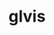 ---
title: "glvis"
layout: cache
categories: [package, develop]
meta: {"compilers": ["gcc@11.4.0", "intel-oneapi-compilers@2025.1.0"], "num_specs": 42, "num_specs_by_stack": {"e4s": 27, "e4s-oneapi": 15, "root": 42}, "oss": ["ubuntu22.04"], "platforms": ["linux"], "stacks": ["e4s", "e4s-oneapi", "root"], "targets": ["x86_64_v3"], "versions": ["4.2"]}
spec_details: [{"compiler": "gcc@11.4.0", "hash": "2rdyzevdgqjhcohi2d7e4cg4jf62fpb7", "os": "ubuntu22.04", "platform": "linux", "size": "-", "stacks": ["e4s", "root"], "target": "x86_64_v3", "variants": ["build_system=makefile", "+fonts", "screenshots=png"], "versions": ["4.2"]}, {"compiler": "gcc@11.4.0", "hash": "3lvsztv6kzxby7lxmag3dfbxw2ao3zn4", "os": "ubuntu22.04", "platform": "linux", "size": "-", "stacks": ["e4s", "root"], "target": "x86_64_v3", "variants": ["build_system=makefile", "+fonts", "screenshots=png"], "versions": ["4.2"]}, {"compiler": "gcc@11.4.0", "hash": "4snjyzygjv6iflge4nvd6qbvmdzd3m7w", "os": "ubuntu22.04", "platform": "linux", "size": "-", "stacks": ["e4s", "root"], "target": "x86_64_v3", "variants": ["build_system=makefile", "+fonts", "screenshots=png"], "versions": ["4.2"]}, {"compiler": "gcc@11.4.0", "hash": "4zd6p5v2rkpwhkgrr3dzxwgacrflfk4z", "os": "ubuntu22.04", "platform": "linux", "size": "-", "stacks": ["e4s", "root"], "target": "x86_64_v3", "variants": ["build_system=makefile", "+fonts", "screenshots=png"], "versions": ["4.2"]}, {"compiler": "gcc@11.4.0", "hash": "54iycdpju5bzevkw3guwgvu4xyrcmww7", "os": "ubuntu22.04", "platform": "linux", "size": "-", "stacks": ["e4s", "root"], "target": "x86_64_v3", "variants": ["build_system=makefile", "+fonts", "screenshots=png"], "versions": ["4.2"]}, {"compiler": "gcc@11.4.0", "hash": "5egsxuuri6ltguw6fmvxk6r7unnzpxi5", "os": "ubuntu22.04", "platform": "linux", "size": "-", "stacks": ["e4s", "root"], "target": "x86_64_v3", "variants": ["build_system=makefile", "+fonts", "screenshots=png"], "versions": ["4.2"]}, {"compiler": "gcc@11.4.0", "hash": "7dr5wdm5rmgtvvpfffhsfnzp52k5lx2y", "os": "ubuntu22.04", "platform": "linux", "size": "-", "stacks": ["e4s", "root"], "target": "x86_64_v3", "variants": ["build_system=makefile", "+fonts", "screenshots=png"], "versions": ["4.2"]}, {"compiler": "gcc@11.4.0", "hash": "7jnfwzd2wrxzzzdeud7kd6j55fdhxybn", "os": "ubuntu22.04", "platform": "linux", "size": "-", "stacks": ["e4s", "root"], "target": "x86_64_v3", "variants": ["build_system=makefile", "+fonts", "screenshots=png"], "versions": ["4.2"]}, {"compiler": "gcc@11.4.0", "hash": "acxqsxr4siyou37limawpya46ls3e3lw", "os": "ubuntu22.04", "platform": "linux", "size": "-", "stacks": ["e4s", "root"], "target": "x86_64_v3", "variants": ["build_system=makefile", "+fonts", "screenshots=png"], "versions": ["4.2"]}, {"compiler": "gcc@11.4.0", "hash": "bmt44uhimstk3nzwzssievzjup3tr6uh", "os": "ubuntu22.04", "platform": "linux", "size": "-", "stacks": ["e4s", "root"], "target": "x86_64_v3", "variants": ["build_system=makefile", "+fonts", "screenshots=png"], "versions": ["4.2"]}, {"compiler": "intel-oneapi-compilers@2025.1.0", "hash": "bnlbychu27ho65zshpax7nkbyxco3rkg", "os": "ubuntu22.04", "platform": "linux", "size": "-", "stacks": ["e4s-oneapi", "root"], "target": "x86_64_v3", "variants": ["build_system=makefile", "+fonts", "screenshots=png"], "versions": ["4.2"]}, {"compiler": "intel-oneapi-compilers@2025.1.0", "hash": "c76qvkdpdj2al6bfy2qug5nvzvbhywyn", "os": "ubuntu22.04", "platform": "linux", "size": "-", "stacks": ["e4s-oneapi", "root"], "target": "x86_64_v3", "variants": ["build_system=makefile", "+fonts", "screenshots=png"], "versions": ["4.2"]}, {"compiler": "gcc@11.4.0", "hash": "c7l7chbukyedhbryg6rqh3mkziivmbjd", "os": "ubuntu22.04", "platform": "linux", "size": "-", "stacks": ["e4s", "root"], "target": "x86_64_v3", "variants": ["build_system=makefile", "+fonts", "screenshots=png"], "versions": ["4.2"]}, {"compiler": "gcc@11.4.0", "hash": "dkzfvhy7lm65wkp76ixunxygr3yeel3z", "os": "ubuntu22.04", "platform": "linux", "size": "-", "stacks": ["e4s", "root"], "target": "x86_64_v3", "variants": ["build_system=makefile", "+fonts", "screenshots=png"], "versions": ["4.2"]}, {"compiler": "gcc@11.4.0", "hash": "ewllnk5lxollynqd7pqr5qj7pq2fdezp", "os": "ubuntu22.04", "platform": "linux", "size": "-", "stacks": ["e4s", "root"], "target": "x86_64_v3", "variants": ["build_system=makefile", "+fonts", "screenshots=png"], "versions": ["4.2"]}, {"compiler": "gcc@11.4.0", "hash": "fk4qfa6cie6ya6u7x6ipksfh6k3scbrw", "os": "ubuntu22.04", "platform": "linux", "size": "-", "stacks": ["e4s", "root"], "target": "x86_64_v3", "variants": ["build_system=makefile", "+fonts", "screenshots=png"], "versions": ["4.2"]}, {"compiler": "gcc@11.4.0", "hash": "g2hmc47n3jpmw6apkq5wbrfxjhr6ohaj", "os": "ubuntu22.04", "platform": "linux", "size": "-", "stacks": ["e4s", "root"], "target": "x86_64_v3", "variants": ["build_system=makefile", "+fonts", "screenshots=png"], "versions": ["4.2"]}, {"compiler": "intel-oneapi-compilers@2025.1.0", "hash": "iacdqsnjzm5il2wamuwz7w42tutllley", "os": "ubuntu22.04", "platform": "linux", "size": "-", "stacks": ["e4s-oneapi", "root"], "target": "x86_64_v3", "variants": ["build_system=makefile", "+fonts", "screenshots=png"], "versions": ["4.2"]}, {"compiler": "gcc@11.4.0", "hash": "j5pqb7u4xv26ljtnmdgusdgwm6m4jcys", "os": "ubuntu22.04", "platform": "linux", "size": "-", "stacks": ["e4s", "root"], "target": "x86_64_v3", "variants": ["build_system=makefile", "+fonts", "screenshots=png"], "versions": ["4.2"]}, {"compiler": "intel-oneapi-compilers@2025.1.0", "hash": "jlebhyuljiujbikws4ss26kx6xspxuxv", "os": "ubuntu22.04", "platform": "linux", "size": "-", "stacks": ["e4s-oneapi", "root"], "target": "x86_64_v3", "variants": ["build_system=makefile", "+fonts", "screenshots=png"], "versions": ["4.2"]}, {"compiler": "gcc@11.4.0", "hash": "kzipk6o3jm2duv53u7rf6iufk7xmjfmk", "os": "ubuntu22.04", "platform": "linux", "size": "-", "stacks": ["e4s", "root"], "target": "x86_64_v3", "variants": ["build_system=makefile", "+fonts", "screenshots=png"], "versions": ["4.2"]}, {"compiler": "intel-oneapi-compilers@2025.1.0", "hash": "ldcfh5k5q57v3aqpauzq5yuojiukmwmw", "os": "ubuntu22.04", "platform": "linux", "size": "-", "stacks": ["e4s-oneapi", "root"], "target": "x86_64_v3", "variants": ["build_system=makefile", "+fonts", "screenshots=png"], "versions": ["4.2"]}, {"compiler": "intel-oneapi-compilers@2025.1.0", "hash": "lfd4kpczokzfexxl3oz3lxrxavm2eiup", "os": "ubuntu22.04", "platform": "linux", "size": "-", "stacks": ["e4s-oneapi", "root"], "target": "x86_64_v3", "variants": ["build_system=makefile", "+fonts", "screenshots=png"], "versions": ["4.2"]}, {"compiler": "gcc@11.4.0", "hash": "m77gua53i4odrhantm7gvlvahuair2gg", "os": "ubuntu22.04", "platform": "linux", "size": "-", "stacks": ["e4s", "root"], "target": "x86_64_v3", "variants": ["build_system=makefile", "+fonts", "screenshots=png"], "versions": ["4.2"]}, {"compiler": "gcc@11.4.0", "hash": "nozmi6vphwsziw7awttaijmzafgwpj7y", "os": "ubuntu22.04", "platform": "linux", "size": "-", "stacks": ["e4s", "root"], "target": "x86_64_v3", "variants": ["build_system=makefile", "+fonts", "screenshots=png"], "versions": ["4.2"]}, {"compiler": "intel-oneapi-compilers@2025.1.0", "hash": "nuuqb7ofazldyzy2nav3owguc4y2tmig", "os": "ubuntu22.04", "platform": "linux", "size": "-", "stacks": ["e4s-oneapi", "root"], "target": "x86_64_v3", "variants": ["build_system=makefile", "+fonts", "screenshots=png"], "versions": ["4.2"]}, {"compiler": "intel-oneapi-compilers@2025.1.0", "hash": "ok5nzbn4cj3f4ekl5cs5w4cfehqnv7m3", "os": "ubuntu22.04", "platform": "linux", "size": "-", "stacks": ["e4s-oneapi", "root"], "target": "x86_64_v3", "variants": ["build_system=makefile", "+fonts", "screenshots=png"], "versions": ["4.2"]}, {"compiler": "intel-oneapi-compilers@2025.1.0", "hash": "qcs7lnalofw3hsf4oifwtdx3ubbbndhy", "os": "ubuntu22.04", "platform": "linux", "size": "-", "stacks": ["e4s-oneapi", "root"], "target": "x86_64_v3", "variants": ["build_system=makefile", "+fonts", "screenshots=png"], "versions": ["4.2"]}, {"compiler": "gcc@11.4.0", "hash": "rc2tsh436v5qwhw7zb2pysvruewt2em6", "os": "ubuntu22.04", "platform": "linux", "size": "-", "stacks": ["e4s", "root"], "target": "x86_64_v3", "variants": ["build_system=makefile", "+fonts", "screenshots=png"], "versions": ["4.2"]}, {"compiler": "gcc@11.4.0", "hash": "rtxt7jtxtpsnxuz7eerr2chwxkwlc74e", "os": "ubuntu22.04", "platform": "linux", "size": "-", "stacks": ["e4s", "root"], "target": "x86_64_v3", "variants": ["build_system=makefile", "+fonts", "screenshots=png"], "versions": ["4.2"]}, {"compiler": "intel-oneapi-compilers@2025.1.0", "hash": "seznfy3yeop7pe3vpc6efqson7lwdg7h", "os": "ubuntu22.04", "platform": "linux", "size": "-", "stacks": ["e4s-oneapi", "root"], "target": "x86_64_v3", "variants": ["build_system=makefile", "+fonts", "screenshots=png"], "versions": ["4.2"]}, {"compiler": "gcc@11.4.0", "hash": "ssc6krvyqt3wuy6ubglyj63eh4e7yjnn", "os": "ubuntu22.04", "platform": "linux", "size": "-", "stacks": ["e4s", "root"], "target": "x86_64_v3", "variants": ["build_system=makefile", "+fonts", "screenshots=png"], "versions": ["4.2"]}, {"compiler": "gcc@11.4.0", "hash": "sy5jyx3hyhvr2n4edjxyto5ti4od5pxv", "os": "ubuntu22.04", "platform": "linux", "size": "-", "stacks": ["e4s", "root"], "target": "x86_64_v3", "variants": ["build_system=makefile", "+fonts", "screenshots=png"], "versions": ["4.2"]}, {"compiler": "gcc@11.4.0", "hash": "tks75ij3eaycmmhenebgbh6twlyzbdeo", "os": "ubuntu22.04", "platform": "linux", "size": "-", "stacks": ["e4s", "root"], "target": "x86_64_v3", "variants": ["build_system=makefile", "+fonts", "screenshots=png"], "versions": ["4.2"]}, {"compiler": "intel-oneapi-compilers@2025.1.0", "hash": "troogs6gwt4652ys6odhwknulttgxnw3", "os": "ubuntu22.04", "platform": "linux", "size": "-", "stacks": ["e4s-oneapi", "root"], "target": "x86_64_v3", "variants": ["build_system=makefile", "+fonts", "screenshots=png"], "versions": ["4.2"]}, {"compiler": "gcc@11.4.0", "hash": "u2w65lvua6ntyqhsijp2i5jwuy5gc5m7", "os": "ubuntu22.04", "platform": "linux", "size": "-", "stacks": ["e4s", "root"], "target": "x86_64_v3", "variants": ["build_system=makefile", "+fonts", "screenshots=png"], "versions": ["4.2"]}, {"compiler": "gcc@11.4.0", "hash": "udit4cizjdevwf6gkwebznwahwdb53kb", "os": "ubuntu22.04", "platform": "linux", "size": "-", "stacks": ["e4s", "root"], "target": "x86_64_v3", "variants": ["build_system=makefile", "+fonts", "screenshots=png"], "versions": ["4.2"]}, {"compiler": "intel-oneapi-compilers@2025.1.0", "hash": "vxgnlxg3usr6s2qg67owbyeldtzu3d7u", "os": "ubuntu22.04", "platform": "linux", "size": "-", "stacks": ["e4s-oneapi", "root"], "target": "x86_64_v3", "variants": ["build_system=makefile", "+fonts", "screenshots=png"], "versions": ["4.2"]}, {"compiler": "intel-oneapi-compilers@2025.1.0", "hash": "wxpvsygp64thcexeb7h6sjgnucd4befh", "os": "ubuntu22.04", "platform": "linux", "size": "-", "stacks": ["e4s-oneapi", "root"], "target": "x86_64_v3", "variants": ["build_system=makefile", "+fonts", "screenshots=png"], "versions": ["4.2"]}, {"compiler": "intel-oneapi-compilers@2025.1.0", "hash": "xe4rtmvohip2uche43l2kqhjslpm46qm", "os": "ubuntu22.04", "platform": "linux", "size": "-", "stacks": ["e4s-oneapi", "root"], "target": "x86_64_v3", "variants": ["build_system=makefile", "+fonts", "screenshots=png"], "versions": ["4.2"]}, {"compiler": "intel-oneapi-compilers@2025.1.0", "hash": "zezdjyc6lr2jwtsmjvjsc5eurrpwfzzr", "os": "ubuntu22.04", "platform": "linux", "size": "-", "stacks": ["e4s-oneapi", "root"], "target": "x86_64_v3", "variants": ["build_system=makefile", "+fonts", "screenshots=png"], "versions": ["4.2"]}, {"compiler": "gcc@11.4.0", "hash": "zmkkld5f6c4736cmgu424jluovayvho5", "os": "ubuntu22.04", "platform": "linux", "size": "-", "stacks": ["e4s", "root"], "target": "x86_64_v3", "variants": ["build_system=makefile", "+fonts", "screenshots=png"], "versions": ["4.2"]}]
---